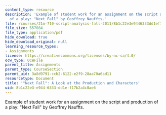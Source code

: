 ```yaml
---
content_type: resource
description: 'Example of student work for an assignment on the script and production
  of a play: "Next Fall" by Geoffrey Nauffts.'
file: /courses/21m-710-script-analysis-fall-2011/8b1c22e3e9446333dd1ef17b2a4c0ae6_MIT21M_710F11_Next_Fall.pdf
file_size: 557084
file_type: application/pdf
hide_download: true
hide_download_original: null
learning_resource_types:
- Assignments
license: https://creativecommons.org/licenses/by-nc-sa/4.0/
ocw_type: OCWFile
parent_title: Assignments
parent_type: CourseSection
parent_uid: 3a8d9791-ccb2-6122-e2f9-28aa70a6ad11
resourcetype: Document
title: '"Next Fall": A Look at the Production and Characters'
uid: 8b1c22e3-e944-6333-dd1e-f17b2a4c0ae6
---
```

Example of student work for an assignment on the script and production of a play: "Next Fall" by Geoffrey Nauffts.